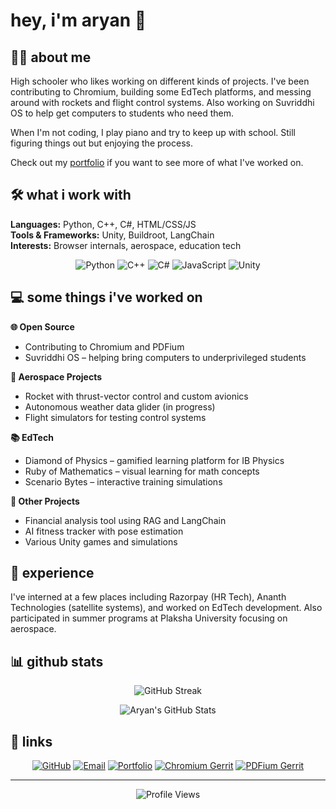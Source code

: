 # hey, i'm aryan 👋

## 🧑‍💻 about me

High schooler who likes working on different kinds of projects. I've been contributing to Chromium, building some EdTech platforms, and messing around with rockets and flight control systems. Also working on Suvriddhi OS to help get computers to students who need them.

When I'm not coding, I play piano and try to keep up with school. Still figuring things out but enjoying the process.

Check out my [portfolio](https://portfolio.quarklearning.online) if you want to see more of what I've worked on.

## 🛠️ what i work with

**Languages:** Python, C++, C#, HTML/CSS/JS  
**Tools & Frameworks:** Unity, Buildroot, LangChain  
**Interests:** Browser internals, aerospace, education tech

<div align="center">
  
  ![Python](https://img.shields.io/badge/Python-3776AB?style=for-the-badge&logo=python&logoColor=white)
  ![C++](https://img.shields.io/badge/C++-00599C?style=for-the-badge&logo=cplusplus&logoColor=white)
  ![C#](https://img.shields.io/badge/C%23-239120?style=for-the-badge&logo=csharp&logoColor=white)
  ![JavaScript](https://img.shields.io/badge/JavaScript-F7DF1E?style=for-the-badge&logo=javascript&logoColor=black)
  ![Unity](https://img.shields.io/badge/Unity-000000?style=for-the-badge&logo=unity&logoColor=white)
  
</div>

## 💻 some things i've worked on

**🌐 Open Source**
- Contributing to Chromium and PDFium
- Suvriddhi OS – helping bring computers to underprivileged students

**🚀 Aerospace Projects**
- Rocket with thrust-vector control and custom avionics
- Autonomous weather data glider (in progress)
- Flight simulators for testing control systems

**📚 EdTech**
- Diamond of Physics – gamified learning platform for IB Physics
- Ruby of Mathematics – visual learning for math concepts
- Scenario Bytes – interactive training simulations

**🤖 Other Projects**
- Financial analysis tool using RAG and LangChain
- AI fitness tracker with pose estimation
- Various Unity games and simulations

## 💼 experience

I've interned at a few places including Razorpay (HR Tech), Ananth Technologies (satellite systems), and worked on EdTech development. Also participated in summer programs at Plaksha University focusing on aerospace.

## 📊 github stats

<div align="center">
  
  ![GitHub Streak](https://github-readme-streak-stats.herokuapp.com/?user=LearnPRG-py&theme=tokyonight&hide_border=true&background=0D1117&stroke=6366F1&ring=6366F1&fire=F59E0B&currStreakLabel=6366F1)
  
  ![Aryan's GitHub Stats](https://github-readme-stats.vercel.app/api?username=LearnPRG-py&show_icons=true&theme=tokyonight&hide_border=true&bg_color=0D1117&title_color=6366F1&icon_color=F59E0B&text_color=C9D1D9&hide=contribs)
  
</div>

## 🔗 links

<div align="center">
  
  [![GitHub](https://img.shields.io/badge/GitHub-181717?style=for-the-badge&logo=github&logoColor=white)](https://github.com/LearnPRG-py)
  [![Email](https://img.shields.io/badge/Email-EA4335?style=for-the-badge&logo=gmail&logoColor=white)](mailto:aryankrishnan@quarklearning.online)
  [![Portfolio](https://img.shields.io/badge/Portfolio-6366F1?style=for-the-badge&logo=google-chrome&logoColor=white)](https://portfolio.quarklearning.online)
  [![Chromium Gerrit](https://img.shields.io/badge/Chromium_Gerrit-4285F4?style=for-the-badge&logo=google-chrome&logoColor=white)](https://chromium-review.googlesource.com/dashboard/4390784)
  [![PDFium Gerrit](https://img.shields.io/badge/PDFium_Gerrit-DC4437?style=for-the-badge&logo=adobe-acrobat-reader&logoColor=white)](https://pdfium-review.googlesource.com/dashboard/4258968)
  
</div>

---

<div align="center">
  
  ![Profile Views](https://komarev.com/ghpvc/?username=LearnPRG-py&color=6366F1&style=for-the-badge)
  
</div>
